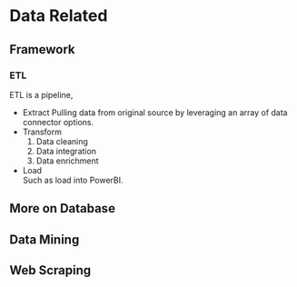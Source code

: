 # Data Related

## Framework

### ETL

ETL is a pipeline,  

- Extract
  Pulling data from original source by leveraging an array of data connector options.  
- Transform  
  1. Data cleaning
  2. Data integration
  3. Data enrichment
- Load  
  Such as load into PowerBI.  

## More on Database

## Data Mining

## Web Scraping
